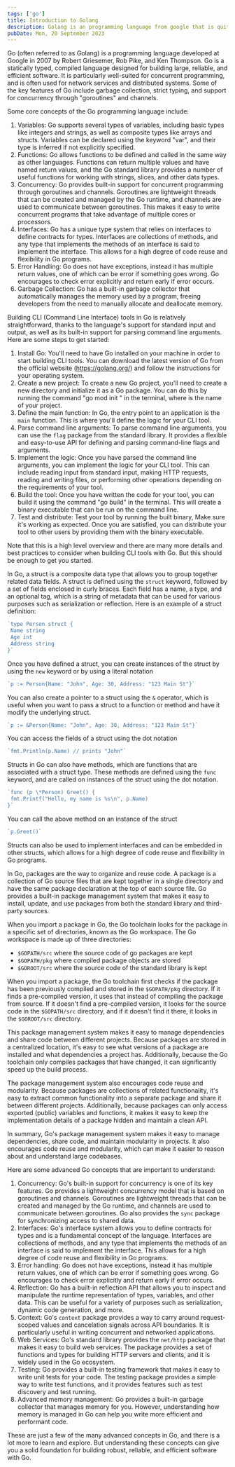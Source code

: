 ```yaml
---
tags: ['go']
title: Introduction to Golang
description: Golang is an programming language from google that is quite powerful.
pubDate: Mon, 20 September 2023
---
```

Go (often referred to as Golang) is a programming language developed at Google in 2007 by Robert Griesemer, Rob Pike, and Ken Thompson. Go is a statically typed, compiled language designed for building large, reliable, and efficient software. It is particularly well-suited for concurrent programming, and is often used for network services and distributed systems. Some of the key features of Go include garbage collection, strict typing, and support for concurrency through "goroutines" and channels.


Some core concepts of the Go programming language include:

1. Variables: Go supports several types of variables, including basic types like integers and strings, as well as composite types like arrays and structs. Variables can be declared using the keyword "var", and their type is inferred if not explicitly specified.
2. Functions: Go allows functions to be defined and called in the same way as other languages. Functions can return multiple values and have named return values, and the Go standard library provides a number of useful functions for working with strings, slices, and other data types.
3. Concurrency: Go provides built-in support for concurrent programming through goroutines and channels. Goroutines are lightweight threads that can be created and managed by the Go runtime, and channels are used to communicate between goroutines. This makes it easy to write concurrent programs that take advantage of multiple cores or processors.
4. Interfaces: Go has a unique type system that relies on interfaces to define contracts for types. Interfaces are collections of methods, and any type that implements the methods of an interface is said to implement the interface. This allows for a high degree of code reuse and flexibility in Go programs.
5. Error Handling: Go does not have exceptions, instead it has multiple return values, one of which can be error if something goes wrong. Go encourages to check error explicitly and return early if error occurs.
6. Garbage Collection: Go has a built-in garbage collector that automatically manages the memory used by a program, freeing developers from the need to manually allocate and deallocate memory.

Building CLI (Command Line Interface) tools in Go is relatively straightforward, thanks to the language's support for standard input and output, as well as its built-in support for parsing command line arguments. Here are some steps to get started:

1. Install Go: You'll need to have Go installed on your machine in order to start building CLI tools. You can download the latest version of Go from the official website (<https://golang.org/>) and follow the instructions for your operating system.
2. Create a new project: To create a new Go project, you'll need to create a new directory and initialize it as a Go package. You can do this by running the command "go mod init <module-name>" in the terminal, where <module-name> is the name of your project.
3. Define the main function: In Go, the entry point to an application is the `main` function. This is where you'll define the logic for your CLI tool.
4. Parse command line arguments: To parse command line arguments, you can use the `flag` package from the standard library. It provides a flexible and easy-to-use API for defining and parsing command-line flags and arguments.
5. Implement the logic: Once you have parsed the command line arguments, you can implement the logic for your CLI tool. This can include reading input from standard input, making HTTP requests, reading and writing files, or performing other operations depending on the requirements of your tool.
6. Build the tool: Once you have written the code for your tool, you can build it using the command "go build" in the terminal. This will create a binary executable that can be run on the command line.
7. Test and distribute: Test your tool by running the built binary, Make sure it's working as expected. Once you are satisfied, you can distribute your tool to other users by providing them with the binary executable.

Note that this is a high level overview and there are many more details and best practices to consider when building CLI tools with Go. But this should be enough to get you started.


In Go, a struct is a composite data type that allows you to group together related data fields. A struct is defined using the `struct` keyword, followed by a set of fields enclosed in curly braces. Each field has a name, a type, and an optional tag, which is a string of metadata that can be used for various purposes such as serialization or reflection. Here is an example of a struct definition:


```go
`type Person struct {
 Name string
 Age int
 Address string
}`
```
Once you have defined a struct, you can create instances of the struct by using the `new` keyword or by using a literal notation


```go
`p := Person{Name: "John", Age: 30, Address: "123 Main St"}`
```
You can also create a pointer to a struct using the `&` operator, which is useful when you want to pass a struct to a function or method and have it modify the underlying struct.


```go
`p := &Person{Name: "John", Age: 30, Address: "123 Main St"}`
```
You can access the fields of a struct using the dot notation


```go
`fmt.Println(p.Name) // prints "John"`
```
Structs in Go can also have methods, which are functions that are associated with a struct type. These methods are defined using the `func` keyword, and are called on instances of the struct using the dot notation.


```go
`func (p \*Person) Greet() {
 fmt.Printf("Hello, my name is %s\n", p.Name)
}`
```
You can call the above method on an instance of the struct


```go
`p.Greet()`
```
Structs can also be used to implement interfaces and can be embedded in other structs, which allows for a high degree of code reuse and flexibility in Go programs.


In Go, packages are the way to organize and reuse code. A package is a collection of Go source files that are kept together in a single directory and have the same package declaration at the top of each source file. Go provides a built-in package management system that makes it easy to install, update, and use packages from both the standard library and third-party sources.

When you import a package in Go, the Go toolchain looks for the package in a specific set of directories, known as the Go workspace. The Go workspace is made up of three directories:

* `$GOPATH/src` where the source code of go packages are kept
* `$GOPATH/pkg` where compiled package objects are stored
* `$GOROOT/src` where the source code of the standard library is kept

When you import a package, the Go toolchain first checks if the package has been previously compiled and stored in the `$GOPATH/pkg` directory. If it finds a pre-compiled version, it uses that instead of compiling the package from source. If it doesn't find a pre-compiled version, it looks for the source code in the `$GOPATH/src` directory, and if it doesn't find it there, it looks in the `$GOROOT/src` directory.

This package management system makes it easy to manage dependencies and share code between different projects. Because packages are stored in a centralized location, it's easy to see what versions of a package are installed and what dependencies a project has. Additionally, because the Go toolchain only compiles packages that have changed, it can significantly speed up the build process.

The package management system also encourages code reuse and modularity. Because packages are collections of related functionality, it's easy to extract common functionality into a separate package and share it between different projects. Additionally, because packages can only access exported (public) variables and functions, it makes it easy to keep the implementation details of a package hidden and maintain a clean API.

In summary, Go's package management system makes it easy to manage dependencies, share code, and maintain modularity in projects. It also encourages code reuse and modularity, which can make it easier to reason about and understand large codebases.


Here are some advanced Go concepts that are important to understand:

1. Concurrency: Go's built-in support for concurrency is one of its key features. Go provides a lightweight concurrency model that is based on goroutines and channels. Goroutines are lightweight threads that can be created and managed by the Go runtime, and channels are used to communicate between goroutines. Go also provides the `sync` package for synchronizing access to shared data.
2. Interfaces: Go's interface system allows you to define contracts for types and is a fundamental concept of the language. Interfaces are collections of methods, and any type that implements the methods of an interface is said to implement the interface. This allows for a high degree of code reuse and flexibility in Go programs.
3. Error handling: Go does not have exceptions, instead it has multiple return values, one of which can be error if something goes wrong. Go encourages to check error explicitly and return early if error occurs.
4. Reflection: Go has a built-in reflection API that allows you to inspect and manipulate the runtime representation of types, variables, and other data. This can be useful for a variety of purposes such as serialization, dynamic code generation, and more.
5. Context: Go's `context` package provides a way to carry around request-scoped values and cancelation signals across API boundaries. It is particularly useful in writing concurrent and networked applications.
6. Web Services: Go's standard library provides the `net/http` package that makes it easy to build web services. The package provides a set of functions and types for building HTTP servers and clients, and it is widely used in the Go ecosystem.
7. Testing: Go provides a built-in testing framework that makes it easy to write unit tests for your code. The testing package provides a simple way to write test functions, and it provides features such as test discovery and test running.
8. Advanced memory management: Go provides a built-in garbage collector that manages memory for you. However, understanding how memory is managed in Go can help you write more efficient and performant code.

These are just a few of the many advanced concepts in Go, and there is a lot more to learn and explore. But understanding these concepts can give you a solid foundation for building robust, reliable, and efficient software with Go.


